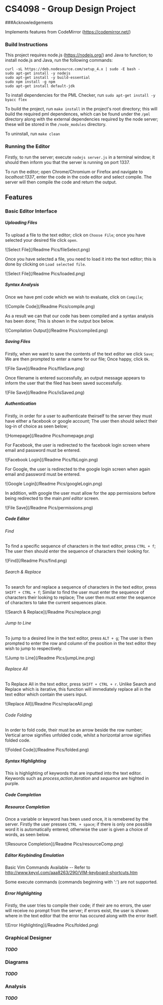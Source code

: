
# CS4098 - Group Design Project

###Acknowledgements

Implements features from CodeMirror (https://codemirror.net/)

### Build Instructions

This project requires node.js (https://nodejs.org/) and Java to function; to install node.js and Java, run the following commands:

```
curl -sL https://deb.nodesource.com/setup_4.x | sudo -E bash -
sudo apt-get install -y nodejs
sudo apt-get install -y build-essential
sudo npm install -g npm
sudo apt-get install default-jdk
```

To install dependencies for the PML Checker, run `sudo apt-get install -y byacc flex`

To build the project, run `make install` in the project's root directory; this will build the required pml dependences, which can be found under the `/pml` directory along with the external dependencies required by the node server; these will be stored in the `/node_modules` directory.

To uninstall, run `make clean`

### Running the Editor

Firstly, to run the server; execute `nodejs server.js` in a terminal window; it should then inform you that the server is running on port 1337.

To run the editor; open Chrome/Chromium or Firefox and navigate to *localhost:1337*, enter the code in the code editor and select compile. The server will then compile the code and return the output.

## Features

### Basic Editor Interface

##### Uploading Files

To upload a file to the text editor; click on `Choose File`; once you have selected your desired file click `open`.

![Select File](/Readme Pics/fileSelect.png)

Once you have selected a file, you need to load it into the text editor; this is done by clicking on `Load selected file`.

![Select File](/Readme Pics/loaded.png)

##### Syntax Analysis

Once we have pml code which we wish to evaluate, click on `Compile`;

![Compile Code](/Readme Pics/compile.png)

As a result we can that our code has been compiled and a syntax analysis has been done; This is shown in the output box below.

![Compilation Output](/Readme Pics/compiled.png)

##### Saving Files

Firstly, when we want to save the contents of the text editor we click `Save`; We are then prompted to enter a name for our file; Once happy, click `Ok`.

![File Save](/Readme Pics/fileSave.png)

Once filename is entered successfully, an output message appears to inform the user that the filed has been saved successfully.

![File Save](/Readme Pics/isSaved.png)

##### Authentication

Firstly, in order for a user to authenticate theirself to the server they must have either a facebook or google account; The user then should select their log-in of choice as seen below;

![Homepage](/Readme Pics/homepage.png)

For Facebook, the user is redirected to the facebook login screen where email and password must be entered.

![Facebook Login](/Readme Pics/fbLogin.png)

For Google, the user is redirected to the google login screen when again email and password must be entered.

![Google Login](/Readme Pics/googleLogin.png)

In addition, with google the user must allow for the app permissions before being redirected to the main *pml editor* screen.

![File Save](/Readme Pics/permissions.png)

##### Code Editor

###### Find

To find a specific sequence of characters in the text editor, press `CTRL + f`; The user then should enter the sequence of characters their looking for.

![Find](/Readme Pics/find.png)

###### Search & Replace

To search for and replace a sequence of characters in the text editor, press `SHIFT + CTRL + f`; Similar to find the user must enter the sequence of characters their looking to replace; The user then must enter the sequence of characters to take the current sequences place.

![Search & Replace](/Readme Pics/replace.png)

###### Jump to Line

To jump to a desired line in the text editor, press `ALT + g`; The user is then prompted to enter the row and column of the position in the text editor they wish to jump to respectively.

![Jump to Line](/Readme Pics/jumpLine.png)

###### Replace All

To Replace All in the text editor, press `SHIFT + CTRL + r`. Unlike Search and Replace which is iterative, this function will immediately replace all in the text editor which contain the users input.

![Replace All](/Readme Pics/replaceAll.png)

###### Code Folding

In order to fold code, their must be an arrow beside the row number; Vertical arrow signifies unfolded code, whilst a horizontal arrow signifies folded code.

![Folded Code](/Readme Pics/folded.png)

##### Syntax Highlighting

This is highlighting of keywords that are inputted into the text editor. Keywords such as *process*,*action*,*iteration* and *sequence* are highted in purple.

##### Code Completion

##### Resource Completion

Once a variable or keyword has been used once, it is remebered by the server. Firstly the user presses `CTRL + space`; if there is only one possible word it is automatically entered; otherwise the user is given a choice of words, as seen below.

![Resource Completion](/Readme Pics/resourceComp.png)

##### Editor Keybinding Emulation

Basic Vim Commands Available -- Refer to http://www.keyxl.com/aaa8263/290/VIM-keyboard-shortcuts.htm <br />

Some execute commands (commands beginning with ':') are not supported.
##### Error Highlighting

Firstly, the user tries to compile their code; if their are no errors, the user will receive no prompt from the server; if errors exist, the user is shown where in the text editor that the error has occured along with the error itself.

![Error Highlighting](/Readme Pics/folded.png)

### Graphical Designer

##### TODO

### Diagrams

##### TODO

### Analysis

##### TODO
